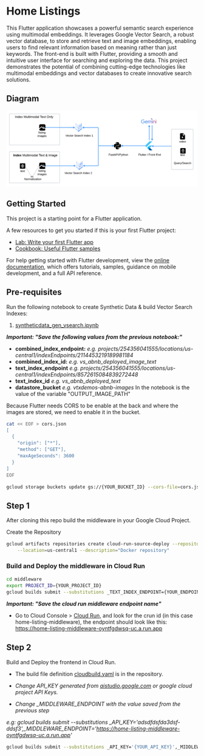 # Home Listings

This Flutter application showcases a powerful semantic search experience using multimodal embeddings. It leverages Google Vector Search, a robust vector database, to store and retrieve text and image embeddings, enabling users to find relevant information based on meaning rather than just keywords. The front-end is built with Flutter, providing a smooth and intuitive user interface for searching and exploring the data. This project demonstrates the potential of combining cutting-edge technologies like multimodal embeddings and vector databases to create innovative search solutions.

## Diagram
![](images/home_listings.png)

## Getting Started

This project is a starting point for a Flutter application.

A few resources to get you started if this is your first Flutter project:

- [Lab: Write your first Flutter app](https://docs.flutter.dev/get-started/codelab)
- [Cookbook: Useful Flutter samples](https://docs.flutter.dev/cookbook)

For help getting started with Flutter development, view the
[online documentation](https://docs.flutter.dev/), which offers tutorials,
samples, guidance on mobile development, and a full API reference.

## Pre-requisites

Run the following notebook to create Synthetic Data & build Vector Search Indexes:

1. [syntheticdata_gen_vsearch.ipynb](./syntheticdata_gen_vsearch.ipynb)

***Important: "Save the following values from the previous notebook:"***
- **combined_index_endpoint:** *e.g. projects/254356041555/locations/us-central1/indexEndpoints/2114453219189981184*
- **combined_index_id:** *e.g. vs_abnb_deployed_image_text*
- **text_index_endpoint** *e.g. projects/254356041555/locations/us-central1/indexEndpoints/8572615084839272448*
- **text_index_id** *e.g. vs_abnb_deployed_text*
- **datastore_bucket** *e.g. vtxdemos-abnb-images* In the notebook is the value of the variable "OUTPUT_IMAGE_PATH"

Because Flutter needs CORS to be enable at the back and where the images are stored,
we need to enable it in the bucket.

```bash
cat << EOF > cors.json
[
  {
    "origin": ["*"],
    "method": ["GET"],
    "maxAgeSeconds": 3600
  }
]
EOF
```

```bash
gcloud storage buckets update gs://{YOUR_BUCKET_ID} --cors-file=cors.json
```

## Step 1

After cloning this repo build the middleware in your Google Cloud Project.

Create the Repository

```bash
gcloud artifacts repositories create cloud-run-source-deploy --repository-format=docker \
    --location=us-central1 --description="Docker repository"
```

### Build and Deploy the middleware in Cloud Run

```bash
cd middleware
export PROJECT_ID={YOUR_PROJECT_ID}
gcloud builds submit --substitutions _TEXT_INDEX_ENDPOINT={YOUR_ENDPOINT},_TEXT_INDEX_ID={YOUR_VALUE},_COMBINED_INDEX_ENDPOINT={YOUR_VALUE},_COMBINED_INDEX_ID={YOUR_VALUE},_DATASET_BUCKET={YOUR_VALUE}
```

***Important: "Save the cloud run middleware endpoint name"***
- Go to Cloud Console > [Cloud Run](https://console.cloud.google.com/run), and look for the crun id (in this case home-listing-middleware), the endpoint should look like this: https://home-listing-middleware-oyntfgdwsq-uc.a.run.app

## Step 2

Build and Deploy the frontend in Cloud Run. 

- The build file definition [cloudbuild.yaml](https://github.com/jchavezar/vertex-ai-samples/blob/main/gen_ai/flutter/home_listings/cloudbuild.yaml) is in the repository. 

- *Change API_KEY generated from [aistudio.google.com](aistudio.google.com) or google cloud project API Keys.*
- *Change _MIDDLEWARE_ENDPOINT with the value saved from the previous step*

*e.g: gcloud builds submit --substitutions _API_KEY='adsdfdsfda3dsf-ddsf3',_MIDDLEWARE_ENDPOINT='https://home-listing-middleware-oyntfgdwsq-uc.a.run.app'*

```bash
gcloud builds submit --substitutions _API_KEY='{YOUR_API_KEY}',_MIDDLEWARE_ENDPOINT='{YOUR_MIDDLEWARE_ENDPOINT}'
```


